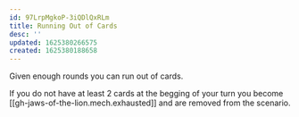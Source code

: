 ```yaml
---
id: 97LrpMgkoP-3iQDlQxRLm
title: Running Out of Cards
desc: ''
updated: 1625380266575
created: 1625380188658
---
```


Given enough rounds you can run out of cards.

If you do not have at least 2 cards at the begging of your turn you become [[gh-jaws-of-the-lion.mech.exhausted]]
and are removed from the scenario.
